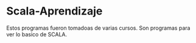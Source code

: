 # Scala-Aprendizaje
Estos programas fueron tomadoas de varias cursos. Son programas para ver lo basico de SCALA.

